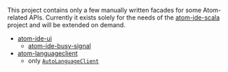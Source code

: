 This project contains only a few manually written facades for some Atom-related APIs. Currently it exists solely for the needs of the [atom-ide-scala](https://github.com/laughedelic/atom-ide-scala) project and will be extended on demand.

* [atom-ide-ui](https://github.com/facebook-atom/atom-ide-ui)
  + [atom-ide-busy-signal](https://github.com/facebook-atom/atom-ide-ui/tree/master/modules/atom-ide-ui/pkg/atom-ide-busy-signal)
* [atom-languageclient](https://github.com/atom/atom-languageclient)
  + only [`AutoLanguageClient`](https://github.com/atom/atom-languageclient/blob/master/lib/auto-languageclient.js)
